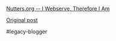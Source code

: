 <!--
date: '2004-09-15'
published: true
slug: 2004-09-nutters
time_to_read: 5
title: ''
-->

[Nutters.org -- I Webserve, Therefore I Am](http://www.nutters.org/)
  

[Original post](https://ysfk.blogspot.com/2004/09/nutters.html)

#legacy-blogger 